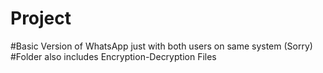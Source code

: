 # Project
#Basic Version of WhatsApp just with both users on same system (Sorry)
#Folder also includes Encryption-Decryption Files
